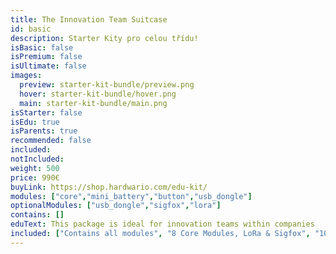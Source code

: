 ```yaml
---
title: The Innovation Team Suitcase
id: basic
description: Starter Kity pro celou třídu!
isBasic: false
isPremium: false
isUltimate: false
images:
  preview: starter-kit-bundle/preview.png
  hover: starter-kit-bundle/hover.png
  main: starter-kit-bundle/main.png
isStarter: false
isEdu: true
isParents: true
recommended: false
included:
notIncluded:
weight: 500
price: 990€
buyLink: https://shop.hardwario.com/edu-kit/
modules: ["core","mini_battery","button","usb_dongle"]
optionalModules: ["usb_dongle","sigfox","lora"]
contains: []
eduText: This package is ideal for innovation teams within companies
included: ["Contains all modules", "8 Core Modules, LoRa & Sigfox", "100-day risk-free trial","A free 2-hour webinar","3-year Warranty"]
---
```

